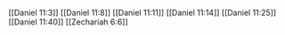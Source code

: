[[Daniel 11:3]]
[[Daniel 11:8]]
[[Daniel 11:11]]
[[Daniel 11:14]]
[[Daniel 11:25]]
[[Daniel 11:40]]
[[Zechariah 6:6]]
